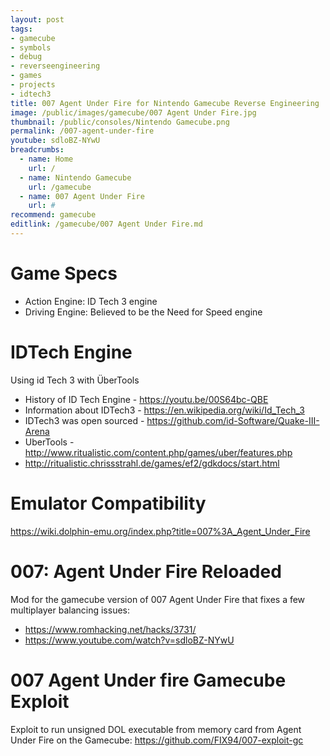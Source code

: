 ```yaml
---
layout: post
tags: 
- gamecube
- symbols
- debug
- reverseengineering
- games
- projects
- idtech3
title: 007 Agent Under Fire for Nintendo Gamecube Reverse Engineering
image: /public/images/gamecube/007 Agent Under Fire.jpg
thumbnail: /public/consoles/Nintendo Gamecube.png
permalink: /007-agent-under-fire
youtube: sdloBZ-NYwU
breadcrumbs:
  - name: Home
    url: /
  - name: Nintendo Gamecube 
    url: /gamecube
  - name: 007 Agent Under Fire
    url: #
recommend: gamecube
editlink: /gamecube/007 Agent Under Fire.md
---
```


# Game Specs
 - Action Engine: ID Tech 3 engine
 - Driving Engine: Believed to be the Need for Speed engine

# IDTech Engine
Using id Tech 3 with ÜberTools

* History of ID Tech Engine - https://youtu.be/00S64bc-QBE
* Information about IDTech3 - https://en.wikipedia.org/wiki/Id_Tech_3
* IDTech3 was open sourced - https://github.com/id-Software/Quake-III-Arena
* UberTools - http://www.ritualistic.com/content.php/games/uber/features.php
* http://ritualistic.chrissstrahl.de/games/ef2/gdkdocs/start.html

# Emulator Compatibility
https://wiki.dolphin-emu.org/index.php?title=007%3A_Agent_Under_Fire

# 007: Agent Under Fire Reloaded
Mod for the gamecube version of 007 Agent Under Fire that fixes a few multiplayer balancing issues:
* https://www.romhacking.net/hacks/3731/
* https://www.youtube.com/watch?v=sdloBZ-NYwU

# 007 Agent Under fire Gamecube Exploit
Exploit to run unsigned DOL executable from memory card from Agent Under Fire on the Gamecube: https://github.com/FIX94/007-exploit-gc  
